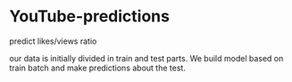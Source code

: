 # YouTube-predictions
predict likes/views ratio

our data is initially divided in train and test parts. We build model based on train batch and make predictions about the test.
